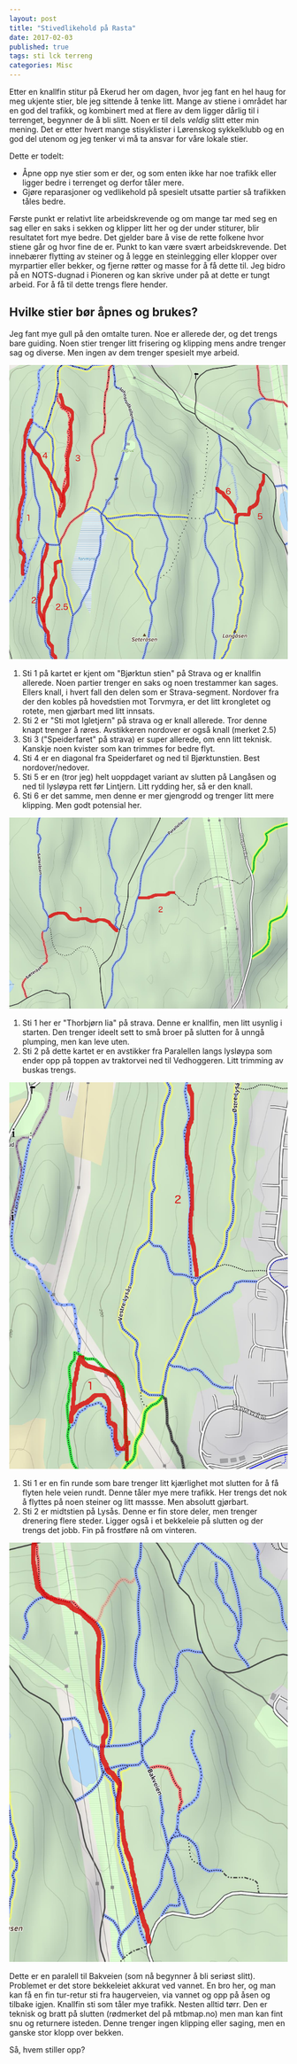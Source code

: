 ```yaml
---
layout: post
title: "Stivedlikehold på Rasta"
date: 2017-02-03
published: true
tags: sti lck terreng
categories: Misc 
---
```


Etter en knallfin stitur på Ekerud her om dagen, hvor jeg fant en hel haug for meg ukjente stier, ble jeg sittende å tenke litt. Mange av stiene i området
har en god del trafikk, og kombinert med at flere av dem ligger dårlig til i terrenget, begynner de å bli slitt. Noen er til dels _veldig_ slitt etter min mening. 
Det er etter hvert mange stisyklister i Lørenskog sykkelklubb og en god del utenom og jeg tenker vi må ta ansvar for våre lokale stier. 

Dette er todelt:

+ Åpne opp nye stier som er der, og som enten ikke har noe trafikk eller ligger bedre i terrenget og derfor tåler mere. 
+ Gjøre reparasjoner og vedlikehold på spesielt utsatte partier så trafikken tåles bedre. 

Første punkt er relativt lite arbeidskrevende og om mange tar med seg en sag eller en saks i sekken og klipper litt her og der under stiturer, blir resultatet fort mye bedre. Det gjelder bare å vise de rette folkene hvor stiene går og hvor fine de er. Punkt to kan være svært arbeidskrevende. Det innebærer flytting av steiner og å legge en steinlegging eller klopper over myrpartier eller bekker, og fjerne røtter og masse for å få dette til. Jeg bidro på en NOTS-dugnad i Pioneren og kan skrive under på at dette er tungt arbeid. For å få til dette trengs flere hender. 

## Hvilke stier bør åpnes og brukes?

Jeg fant mye gull på den omtalte turen. Noe er allerede der, og det trengs bare guiding. Noen stier trenger litt frisering og klipping mens andre trenger sag og diverse. Men ingen av dem trenger spesielt mye arbeid. 

![Kartutsnitt fra Ekerud](/assets/ekerud.png) 

1. Sti 1 på kartet er kjent om "Bjørktun stien" på Strava og er knallfin allerede. Noen partier trenger en saks og noen trestammer kan sages. Ellers knall, i hvert fall den delen som er Strava-segment. Nordover fra der den kobles på hovedstien mot Torvmyra, er det litt krongletet og rotete, men gjørbart med litt innsats. 
2. Sti 2 er "Sti mot Igletjern" på strava og er knall allerede. Tror denne knapt trenger å røres. Avstikkeren nordover er også knall (merket 2.5)
3. Sti 3 ("Speiderfaret" på strava) er super allerede, om enn litt teknisk. Kanskje noen kvister som kan trimmes for bedre flyt. 
4. Sti 4 er en diagonal fra Speiderfaret og ned til Bjørktunstien. Best nordover/nedover. 
5. Sti 5 er en (tror jeg) helt uoppdaget variant av slutten på Langåsen og ned til lysløypa rett før Lintjern. Litt rydding her, så er den knall. 
6. Sti 6 er det samme, men denne er mer gjengrodd og trenger litt mere klipping. Men godt potensial her. 


![Slutten på Sæteråsen](/assets/aasen.png)

1. Sti 1 her er "Thorbjørn lia" på strava. Denne er knallfin, men litt usynlig i starten. Den trenger ideelt sett to små broer på slutten for å unngå plumping, men kan leve uten. 
2. Sti 2 på dette kartet er en avstikker fra Paralellen langs lysløypa som ender opp på toppen av traktorvei ned til Vedhoggeren. Litt trimming av buskas trengs. 


![Lysås](/assets/lysas.png)

1. Sti 1 er en fin runde som bare trenger litt kjærlighet mot slutten for å få flyten hele veien rundt. Denne tåler mye mere trafikk. Her trengs det nok å flyttes på noen steiner og litt massse. Men absolutt gjørbart. 
2. Sti 2 er midtstien på Lysås. Denne er fin store deler, men trenger drenering flere steder. Ligger også i et bekkeleie på slutten og der trengs det jobb. Fin på frostføre nå om vinteren. 

![Leirbålstien](/assets/leirbaalstien.png) 

Dette er en paralell til Bakveien (som nå begynner å bli seriøst slitt). Problemet er det store bekkeleiet akkurat ved vannet. En bro her, og man kan få en fin tur-retur sti fra haugerveien, via vannet og opp på åsen og tilbake igjen. Knallfin sti som tåler mye trafikk. Nesten alltid tørr. Den er teknisk og bratt på slutten (rødmerket del på mtbmap.no) men man kan fint snu og returnere isteden. Denne trenger ingen klipping eller saging, men en ganske stor klopp over bekken. 

Så, hvem stiller opp?



